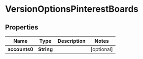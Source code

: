 

# VersionOptionsPinterestBoards


## Properties

| Name | Type | Description | Notes |
|------------ | ------------- | ------------- | -------------|
|**accounts0** | **String** |  |  [optional] |



